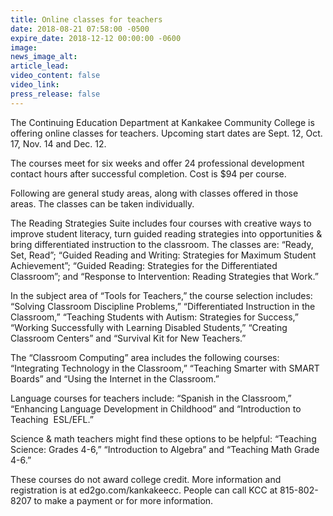 ```yaml
---
title: Online classes for teachers
date: 2018-08-21 07:58:00 -0500
expire_date: 2018-12-12 00:00:00 -0600
image:
news_image_alt:
article_lead:
video_content: false
video_link:
press_release: false
---
```


The Continuing Education Department at Kankakee Community College is offering online classes for teachers. Upcoming start dates are Sept. 12, Oct. 17, Nov. 14 and Dec. 12.

The courses meet for six weeks and offer 24 professional development contact hours after successful completion. Cost is $94 per course.

Following are general study areas, along with classes offered in those areas. The classes can be taken individually.

The Reading Strategies Suite includes four courses with creative ways to improve student literacy, turn guided reading strategies into opportunities & bring differentiated instruction to the classroom. The classes are: “Ready, Set, Read”; “Guided Reading and Writing: Strategies for Maximum Student Achievement”; “Guided Reading: Strategies for the Differentiated Classroom”; and “Response to Intervention: Reading Strategies that Work.”

In the subject area of “Tools for Teachers,” the course selection includes: “Solving Classroom Discipline Problems,” “Differentiated Instruction in the Classroom,” “Teaching Students with Autism: Strategies for Success,” “Working Successfully with Learning Disabled Students,” “Creating Classroom Centers” and “Survival Kit for New Teachers.”

The “Classroom Computing” area includes the following courses: “Integrating Technology in the Classroom,” “Teaching Smarter with SMART Boards” and “Using the Internet in the Classroom.”

Language courses for teachers include: “Spanish in the Classroom,” “Enhancing Language Development in Childhood” and “Introduction to Teaching  ESL/EFL.”

Science & math teachers might find these options to be helpful: “Teaching Science: Grades 4-6,” “Introduction to Algebra” and “Teaching Math Grade 4-6.”

These courses do not award college credit. More information and registration is at ed2go.com/kankakeecc. People can call KCC at 815-802-8207 to make a payment or for more information.